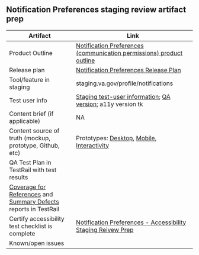 
## Notification Preferences staging review artifact prep 

| Artifact | Link |
|------------------|-----------------|
| Product Outline | [Notification Preferences (communication permissions) product outline](https://github.com/department-of-veterans-affairs/va.gov-team/blob/master/products/identity-personalization/notifications/notification-preferences/README.md) |
| Release plan |[Notification Preferences Release Plan](https://github.com/department-of-veterans-affairs/va.gov-team/blob/master/products/identity-personalization/notifications/notification-preferences/product/release-plan.md) |
| Tool/feature in staging | staging.va.gov/profile/notifications   |
| Test user info | [Staging test-user information](https://github.com/department-of-veterans-affairs/va.gov-team-sensitive/blob/master/Administrative/vagov-users/staging-test-accounts-notification-preferences.md); [QA version](https://github.com/department-of-veterans-affairs/va.gov-team/blob/master/products/identity-personalization/notifications/notification-preferences/product/notification-preferences-QA-use-cases.md#product-use-cases-notification-preferences); a11y version tk  |
| Content brief (if applicable)| NA |
| Content source of truth (mockup, prototype, Github, etc)|Prototypes: [Desktop](https://preview.uxpin.com/51ca6ecd7ddaf2ceaf75f94e2b2ccbed2a193f6d#/pages/141756016/simulate/sitemap?mode=i), [Mobile](https://preview.uxpin.com/51ca6ecd7ddaf2ceaf75f94e2b2ccbed2a193f6d#/pages/141694444/simulate/sitemap?mode=i), [Interactivity](https://preview.uxpin.com/51ca6ecd7ddaf2ceaf75f94e2b2ccbed2a193f6d#/pages/140721595/simulate/sitemap?mode=i) |
| QA Test Plan in TestRail with test results |  |
| [Coverage for References](https://dsvavsp.testrail.io/index.php?/reports/view/12) and [Summary Defects](https://dsvavsp.testrail.io/index.php?/reports/view/14) reports in TestRail|  |
| Certify accessibility test checklist is complete | [Notification Preferences - Accessibility Staging Reivew Prep](https://github.com/department-of-veterans-affairs/va.gov-team/blob/master/products/identity-personalization/notifications/notification-preferences/staging-review/accessibility-test-prep.md#notification-preferences---accessibility-staging-reivew-prep) |
| Known/open issues |  |

